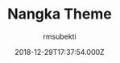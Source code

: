 ---
title: Nangka Theme
github: https://github.com/rmsubekti/nangka
demo: https://rmsubekti.github.io/nangka
author: rmsubekti
ssg:
  - Jekyll
cms:
  - No Cms
date: 2018-12-29T17:37:54.000Z
description: 'nangka-jekyll-theme #rmsu'
stale: false
draft: true
---